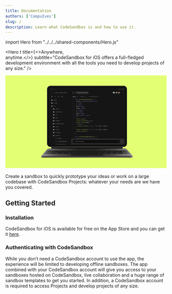 ```yaml
---
title: Documentation
authors: ['CompuIves']
slug: /
description: Learn what CodeSandbox is and how to use it.
---
```


import Hero from "../../../shared-components/Hero.js"

<Hero t
  title={<>Anywhere, <br/>anytime.</>}
  subtitle="CodeSandbox for iOS offers a full-fledged development environment with all the tools you need to develop projects of any size."
/>

![](./images/cover-ios.jpg)

Create a sandbox to quickly prototype your ideas or work on a large codebase with CodeSandbox Projects: whatever your needs are we have you covered.

## Getting Started

### Installation

CodeSandbox for iOS is available for free on the App Store and you can get it [here](https://apps.apple.com/us/app/play-js-javascript-ide/id1423330822).

### Authenticating with CodeSandbox

While you don’t need a CodeSandbox account to use the app, the experience will be limited to developing offline sandboxes. The app combined with your CodeSandbox account will give you access to your sandboxes hosted on CodeSandbox, live collaboration and a huge range of sandbox templates to get you started. In addition, a CodeSandbox account is required to access Projects and develop projects of any size.

